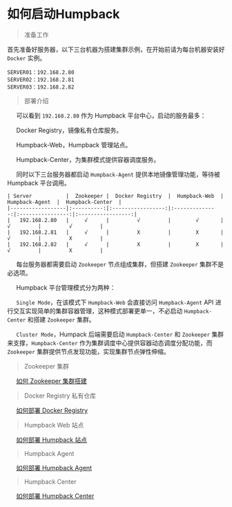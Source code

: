 # 如何启动Humpback

> 准备工作   

首先准备好服务器，以下三台机器为搭建集群示例，在开始前请为每台机器安装好 `Docker` 实例。   

```
SERVER01：192.168.2.80 
SERVER02：192.168.2.81
SERVER03：192.168.2.82 
```

> 部署介绍

&ensp;&ensp;&ensp;可以看到 `192.168.2.80` 作为 Humpback 平台中心，启动的服务最多：   

&ensp;&ensp;&ensp;Docker Registry，镜像私有仓库服务。    

&ensp;&ensp;&ensp;Humpback-Web，Humpback 管理站点。      

&ensp;&ensp;&ensp;Humpback-Center，为集群模式提供容器调度服务。   

&ensp;&ensp;&ensp;同时以下三台服务器都启动 `Humpback-Agent` 提供本地镜像管理功能，等待被 Humpback 平台调用。   

```
| Server           |  Zookeeper |  Docker Registry  |  Humpback-Web  |  Humpback-Agent  |  Humpback-Center  |
|------------------|:----------:|:-----------------:|:--------------:|:----------------:|:-----------------:|
|   192.168.2.80   |     √      |         √         |        √       |        √         |         √         |
|   192.168.2.81   |     √      |         X         |        X       |        √         |         X         |
|   192.168.2.82   |     √      |         X         |        X       |        √         |         X         |
```

&ensp;&ensp;&ensp;每台服务器都需要启动 `Zookeeper` 节点组成集群，但搭建 `Zookeeper` 集群不是必选项。   
  
&ensp;&ensp;&ensp;Humpback 平台管理模式分为两种：   

&ensp;&ensp;&ensp;`Single Mode`，在该模式下 `Humpback-Web` 会直接访问 `Humpback-Agent` API 进行交互实现简单的集群容器管理，这种模式部署更单一，不必启动 `Humpback-Center` 和搭建 `Zookeeper` 集群。   

&ensp;&ensp;&ensp;`Cluster Mode`，Humpack 后端需要启动 `Humpback-Center` 和 `Zookeeper` 集群来支撑，`Humpback-Center` 作为集群调度中心提供容器动态调度分配功能，而 `Zookeeper` 集群提供节点发现功能，实现集群节点弹性伸缩。

> Zookeeper 集群

&ensp;&ensp;&ensp;[如何 Zookeeper 集群搭建](run-zookeeper.md) 

> Docker Registry 私有仓库

&ensp;&ensp;&ensp;[如何部署 Docker Registry](run-registry.md)

> Humpback Web 站点

&ensp;&ensp;&ensp;[如何部署 Humpback 站点](run-humpback-web.md)

> Humpback Agent

&ensp;&ensp;&ensp;[如何部署 Humpback Agent](run-humpback-agent.md)

> Humpback Center

&ensp;&ensp;&ensp;[如何部署 Humpback Center](run-humpback-center.md)









 